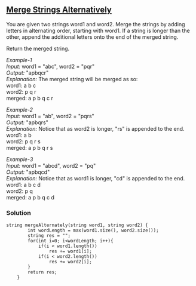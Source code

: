 ## [Merge Strings Alternatively](https://leetcode.com/problems/merge-strings-alternately/)
You are given two strings word1 and word2. Merge the strings by adding letters in alternating order, starting with word1. If a string is longer than the other, append the additional letters onto the end of the merged string.

Return the merged string.

*Example-1* <br/>
*Input:* word1 = "abc", word2 = "pqr" <br/>
*Output:* "apbqcr" <br/>
*Explanation:* The merged string will be merged as so: <br/>
word1:  a   b   c <br/>
word2:    p   q   r <br/>
merged: a p b q c r <br/>

*Example-2* <br/>
*Input:* word1 = "ab", word2 = "pqrs" <br/>
*Output:* "apbqrs" <br/>
*Explanation:* Notice that as word2 is longer, "rs" is appended to the end. <br/>
word1:  a   b <br/>
word2:    p   q   r   s <br/>
merged: a p b q   r   s <br/>

*Example-3* <br/>
*Input:* word1 = "abcd", word2 = "pq" <br/>
*Output:* "apbqcd" <br/>
*Explanation:* Notice that as word1 is longer, "cd" is appended to the end. <br/>
word1:  a   b   c   d <br/>
word2:    p   q  <br/>
merged: a p b q c   d <br/>

### Solution
```
string mergeAlternately(string word1, string word2) {
        int wordLength = max(word1.size(), word2.size());
        string res = "";
        for(int i=0; i<wordLength; i++){
            if(i < word1.length())
                res += word1[i];
            if(i < word2.length())
                res += word2[i];
        }
        return res;
    }
```